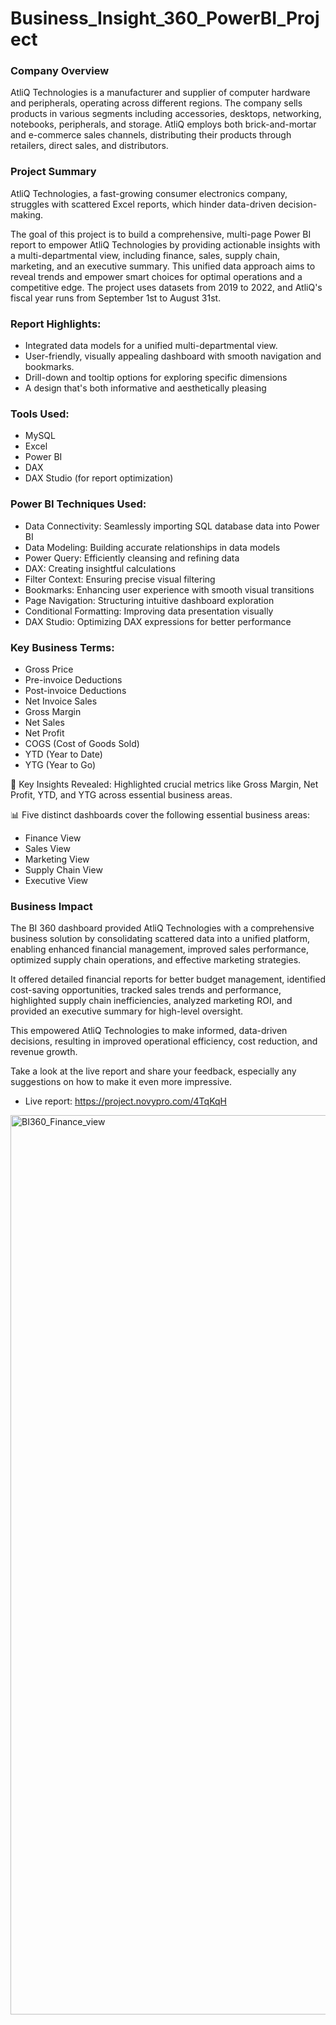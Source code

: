 # Business_Insight_360_PowerBI_Project

### Company Overview
AtliQ Technologies is a manufacturer and supplier of computer hardware and peripherals, operating across different regions. The company sells products in various segments including accessories, desktops, networking, notebooks, peripherals, and storage. AtliQ employs both brick-and-mortar and e-commerce sales channels, distributing their products through retailers, direct sales, and distributors.

### Project Summary
AtliQ Technologies, a fast-growing consumer electronics company, struggles with scattered Excel reports, which hinder data-driven decision-making.

The goal of this project is to build a comprehensive, multi-page Power BI report to empower AtliQ Technologies by providing actionable insights with a multi-departmental view, including finance, sales, supply chain, marketing, and an executive summary. This unified data approach aims to reveal trends and empower smart choices for optimal operations and a competitive edge. The project uses datasets from 2019 to 2022, and AtliQ's fiscal year runs from September 1st to August 31st.

### Report Highlights:
- Integrated data models for a unified multi-departmental view.
- User-friendly, visually appealing dashboard with smooth navigation and bookmarks.
- Drill-down and tooltip options for exploring specific dimensions 
- A design that's both informative and aesthetically pleasing 

### Tools Used:
- MySQL
- Excel
- Power BI
- DAX
- DAX Studio (for report optimization)

### Power BI Techniques Used:
- Data Connectivity: Seamlessly importing SQL database data into Power BI
- Data Modeling: Building accurate relationships in data models
- Power Query: Efficiently cleansing and refining data
- DAX: Creating insightful calculations
- Filter Context: Ensuring precise visual filtering
- Bookmarks: Enhancing user experience with smooth visual transitions
- Page Navigation: Structuring intuitive dashboard exploration
- Conditional Formatting: Improving data presentation visually
- DAX Studio: Optimizing DAX expressions for better performance

### Key Business Terms:
- Gross Price
- Pre-invoice Deductions
- Post-invoice Deductions
- Net Invoice Sales
- Gross Margin
- Net Sales
- Net Profit
- COGS (Cost of Goods Sold)
- YTD (Year to Date)
- YTG (Year to Go)

🔑 Key Insights Revealed: Highlighted crucial metrics like Gross Margin, Net Profit, YTD, and YTG across essential business areas.

📊 Five distinct dashboards cover the following essential business areas:
- Finance View
- Sales View
- Marketing View
- Supply Chain View
- Executive View
 
### Business Impact
The BI 360 dashboard provided AtliQ Technologies with a comprehensive business solution by consolidating scattered data into a unified platform, enabling enhanced financial management, improved sales performance, optimized supply chain operations, and effective marketing strategies.

It offered detailed financial reports for better budget management, identified cost-saving opportunities, tracked sales trends and performance, highlighted supply chain inefficiencies, analyzed marketing ROI, and provided an executive summary for high-level oversight.

This empowered AtliQ Technologies to make informed, data-driven decisions, resulting in improved operational efficiency, cost reduction, and revenue growth.

Take a look at the live report and share your feedback, especially any suggestions on how to make it even more impressive.
- Live report: https://project.novypro.com/4TqKqH

<img width="1439" alt="BI360_Finance_view" src="https://github.com/user-attachments/assets/05126032-2412-40b8-9a81-a3c4e5524dbf">

